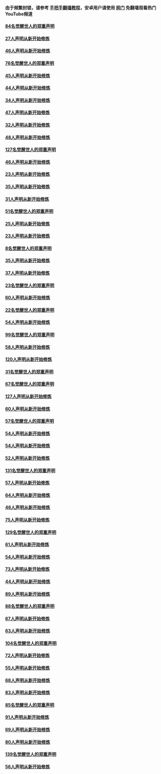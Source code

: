 #### 由于频繁封锁，请参考 [手把手翻墙教程](https://github.com/gfw-breaker/guides/wiki/)，安卓用户请使用 [网门](https://github.com/gfw-breaker/nogfw/blob/master/dl.md?t=03030100) 免翻墙观看热门YouTube频道 

#### [84名觉醒世人的郑重声明](../pages/91/421543.md?t=03030100) 

#### [27人声明从新开始修炼](../pages/91/421465.md?t=03030100) 

#### [46人声明从新开始修炼](../pages/91/421454.md?t=03030100) 

#### [76名觉醒世人的郑重声明](../pages/91/421453.md?t=03030100) 

#### [45人声明从新开始修炼](../pages/91/421452.md?t=03030100) 

#### [44人声明从新开始修炼](../pages/91/421422.md?t=03030100) 

#### [34人声明从新开始修炼](../pages/91/421322.md?t=03030100) 

#### [47人声明从新开始修炼](../pages/91/421264.md?t=03030100) 

#### [32人声明从新开始修炼](../pages/91/421225.md?t=03030100) 

#### [48人声明从新开始修炼](../pages/91/421202.md?t=03030100) 

#### [127名觉醒世人的郑重声明](../pages/91/421224.md?t=03030100) 

#### [46人声明从新开始修炼](../pages/91/421203.md?t=03030100) 

#### [23人声明从新开始修炼](../pages/91/421138.md?t=03030100) 

#### [35人声明从新开始修炼](../pages/91/421122.md?t=03030100) 

#### [31人声明从新开始修炼](../pages/91/421081.md?t=03030100) 

#### [51名觉醒世人的郑重声明](../pages/91/421080.md?t=03030100) 

#### [25人声明从新开始修炼](../pages/91/421020.md?t=03030100) 

#### [23人声明从新开始修炼](../pages/91/420884.md?t=03030100) 

#### [8名觉醒世人的郑重声明](../pages/91/420883.md?t=03030100) 

#### [35人声明从新开始修炼](../pages/91/420809.md?t=03030100) 

#### [37人声明从新开始修炼](../pages/91/420766.md?t=03030100) 

#### [23名觉醒世人的郑重声明](../pages/91/420765.md?t=03030100) 

#### [60人声明从新开始修炼](../pages/91/420727.md?t=03030100) 

#### [22名觉醒世人的郑重声明](../pages/91/420726.md?t=03030100) 

#### [54人声明从新开始修炼](../pages/91/420529.md?t=03030100) 

#### [99名觉醒世人的郑重声明](../pages/91/420528.md?t=03030100) 

#### [58人声明从新开始修炼](../pages/91/420198.md?t=03030100) 

#### [120人声明从新开始修炼](../pages/91/420141.md?t=03030100) 

#### [31名觉醒世人的郑重声明](../pages/91/420197.md?t=03030100) 

#### [67名觉醒世人的郑重声明](../pages/91/420140.md?t=03030100) 

#### [127人声明从新开始修炼](../pages/91/420082.md?t=03030100) 

#### [60人声明从新开始修炼](../pages/91/420081.md?t=03030100) 

#### [57名觉醒世人的郑重声明](../pages/91/420080.md?t=03030100) 

#### [54人声明从新开始修炼](../pages/91/419533.md?t=03030100) 

#### [54人声明从新开始修炼](../pages/91/419532.md?t=03030100) 

#### [52人声明从新开始修炼](../pages/91/419531.md?t=03030100) 

#### [131名觉醒世人的郑重声明](../pages/91/419530.md?t=03030100) 

#### [57人声明从新开始修炼](../pages/91/419430.md?t=03030100) 

#### [64人声明从新开始修炼](../pages/91/419429.md?t=03030100) 

#### [46人声明从新开始修炼](../pages/91/419428.md?t=03030100) 

#### [75人声明从新开始修炼](../pages/91/419427.md?t=03030100) 

#### [129名觉醒世人的郑重声明](../pages/91/419426.md?t=03030100) 

#### [61人声明从新开始修炼](../pages/91/419198.md?t=03030100) 

#### [54人声明从新开始修炼](../pages/91/419197.md?t=03030100) 

#### [73人声明从新开始修炼](../pages/91/419196.md?t=03030100) 

#### [44人声明从新开始修炼](../pages/91/419075.md?t=03030100) 

#### [89人声明从新开始修炼](../pages/91/419074.md?t=03030100) 

#### [88名觉醒世人的郑重声明](../pages/91/419195.md?t=03030100) 

#### [67人声明从新开始修炼](../pages/91/419073.md?t=03030100) 

#### [63人声明从新开始修炼](../pages/91/419072.md?t=03030100) 

#### [104名觉醒世人的郑重声明](../pages/91/419071.md?t=03030100) 

#### [72人声明从新开始修炼](../pages/91/418902.md?t=03030100) 

#### [55人声明从新开始修炼](../pages/91/418901.md?t=03030100) 

#### [68人声明从新开始修炼](../pages/91/418900.md?t=03030100) 

#### [83人声明从新开始修炼](../pages/91/418757.md?t=03030100) 

#### [85名觉醒世人的郑重声明](../pages/91/418899.md?t=03030100) 

#### [91人声明从新开始修炼](../pages/91/418756.md?t=03030100) 

#### [69人声明从新开始修炼](../pages/91/418755.md?t=03030100) 

#### [80人声明从新开始修炼](../pages/91/418754.md?t=03030100) 

#### [139名觉醒世人的郑重声明](../pages/91/418753.md?t=03030100) 

#### [56人声明从新开始修炼](../pages/91/418594.md?t=03030100) 

